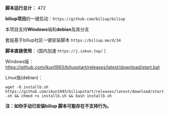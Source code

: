 **脚本运行总计：** 472 

**biliup项目**的一键启动：`https://github.com/biliup/biliup`

本项目支持**Windows**端和**debian**及其分支

套娃基于biliup社区一键安装脚本 `https://biliup.me/d/34`


**脚本直接使用**：（国内加速 `https://j.iokun.top/` ）


Windows版：
https://github.com/ikun1993/biliupstart/releases/latest/download/start.bat


Linux版(debian)：

`wget -O installb.sh https://github.com/ikun1993/biliupstart/releases/latest/download/start.sh && chmod +x installb.sh && bash installb.sh
`

**注：如你手动已安装biliup 脚本可能存在不支持行为。**
